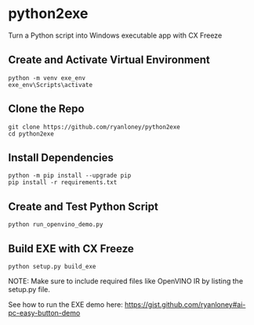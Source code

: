 # python2exe
Turn a Python script into Windows executable app with CX Freeze

## Create and Activate Virtual Environment 
```
python -m venv exe_env
exe_env\Scripts\activate
```

## Clone the Repo
```
git clone https://github.com/ryanloney/python2exe
cd python2exe
```

## Install Dependencies 
```
python -m pip install --upgrade pip
pip install -r requirements.txt
```

## Create and Test Python Script
```
python run_openvino_demo.py
```

## Build EXE with CX Freeze 
`python setup.py build_exe`

NOTE: Make sure to include required files like OpenVINO IR by listing the setup.py file. 

See how to run the EXE demo here: https://gist.github.com/ryanloney#ai-pc-easy-button-demo 
